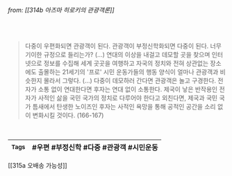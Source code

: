
###### from: [[314b 아즈마 히로키의 관광객론]]

<br/>

>다중이 우편화되면 관광객이 된다. 관광객이 부정신학화되면 다중이 된다. 너무 기이한 규정으로 들리는가? (...) 연대의 이상을 내걸고 데모할 곳을 찾으며 인터넷으로 정보를 수집해 세계 곳곳을 여행하고 자국의 정치와 전혀 상관없는 장소에도 출몰하는 21세기의 '프로' 시민 운동가들의 행동 양식이 얼마나 관광객과 비슷한지 몰라서 그렇다. (...) 다중이 데모하러 간다면 관광객은 놀고 구경한다. 전자가 소통 없이 연대한다면 후자는 연대 없이 소통한다. 제국이 낳은 반작용인 전자가 사적인 삶을 국민 국가의 정치로 다루어야 한다고 외친다면, 제국과 국민 국가 틈새에서 탄생한 노이즈인 후자는 사적인 욕망을 통해 공적인 공간을 소리 없이 변화시킬 것이다. (166-167)
 

<br/>

| <small> Tags </small> | #우편 #부정신학 #다중 #관광객 #시민운동  |
| --- | --- |

[[315a 오배송 가능성]]